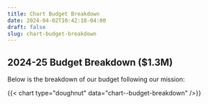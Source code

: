 ```yaml
---
title: Chart Budget Breakdown
date: 2024-04-02T10:42:18-04:00
draft: false
slug: chart-budget-breakdown
---
```

## 2024-25 Budget Breakdown ($1.3M)
Below is the breakdown of our budget following our mission:

{{< chart type="doughnut" data="chart--budget-breakdown" />}}